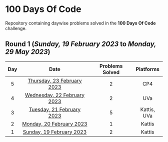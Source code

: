 # 100 Days Of Code

Repository containing daywise problems solved in the **100 Days Of Code** challenge.

## Round 1 (_Sunday, 19 February 2023_ to _Monday, 29 May 2023_)

| Day |                         Date                          | Problems Solved |  Platforms  |
| :-: | :---------------------------------------------------: | :-------------: | :---------: |
|  5  | [Thursday, 23 February 2023](/Day%2005%20-%20230223)  |        2        |     CP4     |
|  4  | [Wednesday, 22 February 2023](/Day%2004%20-%20220223) |        2        |     UVa     |
|  3  |  [Tuesday, 21 February 2023](/Day%2003%20-%20210223)  |        5        | Kattis, UVa |
|  2  |  [Monday, 20 February 2023](/Day%2002%20-%20200223)   |        1        |   Kattis    |
|  1  |  [Sunday, 19 February 2023](/Day%2001%20-%20190223)   |        2        |   Kattis    |
